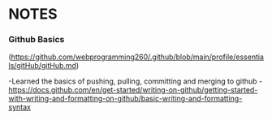 # NOTES

### Github Basics
(https://github.com/webprogramming260/.github/blob/main/profile/essentials/gitHub/gitHub.md)

-Learned the basics of pushing, pulling, committing and merging to github 
-https://docs.github.com/en/get-started/writing-on-github/getting-started-with-writing-and-formatting-on-github/basic-writing-and-formatting-syntax

